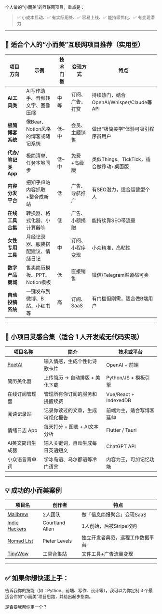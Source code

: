 个人做的“小而美”的互联网项目，重点是：

> ✅ 小成本启动、✅ 有实际用处、✅ 容易上线、✅ 能持续优化、✅ 有变现潜力

---

## 🧠 适合个人的“小而美”互联网项目推荐（实用型）

| 项目方向          | 示例                     | 技术门槛 | 变现方式     | 特点                               |
| ------------- | ---------------------- | ---- | -------- | -------------------------------- |
| **AI工具类**     | AI写作助手、音频转文字、图像压缩      | 中等   | 订阅、广告、打赏 | 持续热门，结合OpenAI/Whisper/Claude等API |
| **极简博客系统**    | 像Bear、Notion风格的博客或随记系统 | 低–中  | 会员、主题销售  | 做出“极简美学”体验可吸引程序员用户               |
| **代办/笔记类App** | 极简清单、任务本地同步            | 低–中  | 免费+高级版   | 类似Things、TickTick，适合做移动+桌面版      |
| **内容分发平台**    | 把知乎/B站内容抓取+整合成新站       | 低    | 广告、导航推广  | 有SEO潜力，适合运营型个人                   |
| **在线工具合集**    | 转换器、格式化器、小计算器等         | 低    | 广告、小额捐赠  | 能持续靠SEO带流量                       |
| **女性专用工具**    | 月经记录器、服装搭配建议、情绪日记      | 中    | 订阅、小程序变现 | 小众精准，高粘性                         |
| **数字产品商城**    | 售卖简历模板、PPT、Notion模板    | 低    | 直接销售     | 微信/Telegram渠道都可卖                 |
| **自动投稿系统**    | 一键发布到微博、B站、小红书等        | 高    | 订阅、SaaS  | 有门槛但刚需，适合做B端用户                   |

---

## 📌 小项目灵感合集（适合 1 人开发或无代码实现）

| 项目名称                         | 简介                 | 技术或平台                 |
| ---------------------------- | ------------------ | --------------------- |
| [PoetAI](https://poetai.com) | 输入情感，生成个性化诗歌卡片     | OpenAI + 前端           |
| 简历美化器                        | 上传简历 → 自动排版 + 美化下载 | Python/JS + 模板引擎      |
| 在线订阅管理器                      | 管理所有你订阅的服务和提醒续费    | Vue/React + IndexedDB |
| 阅读记录站                        | 记录你读过的文章，生成可视化报告   | 前端为主，适合写博客延伸          |
| 情绪日志 App                     | 每天打分 + 图表 + AI文本分析 | Flutter / Tauri       |
| AI英文简讯生成器                    | 输入关键词，自动生成每日英语短文   | ChatGPT API           |
| 小众语言背单词                      | 学冰岛语、乌尔都语等冷门语言     | 内容为王，可加记忆功能           |

---

## 💡 成功的小而美案例

| 项目名                                            | 创作者             | 特点               |
| ---------------------------------------------- | --------------- | ---------------- |
| [Mailbrew](https://mailbrew.com)               | 2人团队            | 做「信息简报聚合」变现SaaS  |
| [Indie Hackers](https://www.indiehackers.com/) | Courtland Allen | 1人创始，后被Stripe收购  |
| [Nomad List](https://nomadlist.com/)           | Pieter Levels   | 独立开发者典范，远程工作数据平台 |
| [TinyWow](https://tinywow.com/)                | 工具合集站           | 文件工具+广告流量变现      |

---

## ✅ 如果你想快速上手：

告诉我你的技能（如：Python、前端、写作、设计等），我可以为你定制 3 个最适合你的“小而美”项目思路，并给出起步指南。

是否要我帮你定一个？
